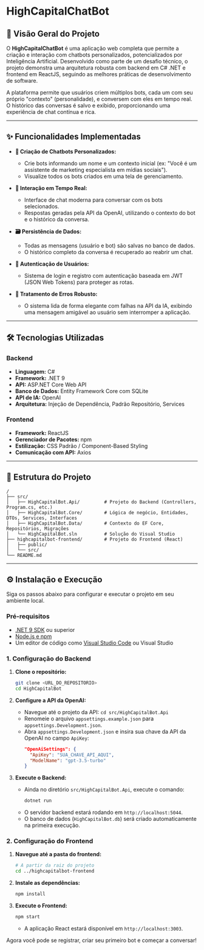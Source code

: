 # HighCapitalChatBot

## 🚀 Visão Geral do Projeto

O **HighCapitalChatBot** é uma aplicação web completa que permite a criação e interação com chatbots personalizados, potencializados por Inteligência Artificial. Desenvolvido como parte de um desafio técnico, o projeto demonstra uma arquitetura robusta com backend em C# .NET e frontend em ReactJS, seguindo as melhores práticas de desenvolvimento de software.

A plataforma permite que usuários criem múltiplos bots, cada um com seu próprio "contexto" (personalidade), e conversem com eles em tempo real. O histórico das conversas é salvo e exibido, proporcionando uma experiência de chat contínua e rica.

---

## ✨ Funcionalidades Implementadas

-   **🤖 Criação de Chatbots Personalizados:**
    -   Crie bots informando um nome e um contexto inicial (ex: "Você é um assistente de marketing especialista em mídias sociais").
    -   Visualize todos os bots criados em uma tela de gerenciamento.

-   **💬 Interação em Tempo Real:**
    -   Interface de chat moderna para conversar com os bots selecionados.
    -   Respostas geradas pela API da OpenAI, utilizando o contexto do bot e o histórico da conversa.

-   **🗃️ Persistência de Dados:**
    -   Todas as mensagens (usuário e bot) são salvas no banco de dados.
    -   O histórico completo da conversa é recuperado ao reabrir um chat.

-   **🔐 Autenticação de Usuários:**
    -   Sistema de login e registro com autenticação baseada em JWT (JSON Web Tokens) para proteger as rotas.

-   **💪 Tratamento de Erros Robusto:**
    -   O sistema lida de forma elegante com falhas na API da IA, exibindo uma mensagem amigável ao usuário sem interromper a aplicação.

---

## 🛠️ Tecnologias Utilizadas

### **Backend**
-   **Linguagem:** C#
-   **Framework:** .NET 9
-   **API:** ASP.NET Core Web API
-   **Banco de Dados:** Entity Framework Core com SQLite
-   **API de IA:** OpenAI
-   **Arquitetura:** Injeção de Dependência, Padrão Repositório, Services

### **Frontend**
-   **Framework:** ReactJS
-   **Gerenciador de Pacotes:** npm
-   **Estilização:** CSS Padrão / Component-Based Styling
-   **Comunicação com API:** Axios

---

## 📂 Estrutura do Projeto

```
/
├── src/
│   ├── HighCapitalBot.Api/         # Projeto do Backend (Controllers, Program.cs, etc.)
│   ├── HighCapitalBot.Core/        # Lógica de negócio, Entidades, DTOs, Services, Interfaces
│   ├── HighCapitalBot.Data/        # Contexto do EF Core, Repositórios, Migrações
│   └── HighCapitalBot.sln          # Solução do Visual Studio
├── highcapitalbot-frontend/        # Projeto do Frontend (React)
│   ├── public/
│   └── src/
└── README.md
```

---

## ⚙️ Instalação e Execução

Siga os passos abaixo para configurar e executar o projeto em seu ambiente local.

### **Pré-requisitos**
-   [.NET 9 SDK](https://dotnet.microsoft.com/download/dotnet/9.0) ou superior
-   [Node.js e npm](https://nodejs.org/en/)
-   Um editor de código como [Visual Studio Code](https://code.visualstudio.com/) ou Visual Studio

### **1. Configuração do Backend**

1.  **Clone o repositório:**
    ```bash
    git clone <URL_DO_REPOSITORIO>
    cd HighCapitalBot
    ```

2.  **Configure a API da OpenAI:**
    -   Navegue até o projeto da API: `cd src/HighCapitalBot.Api`
    -   Renomeie o arquivo `appsettings.example.json` para `appsettings.Development.json`.
    -   Abra `appsettings.Development.json` e insira sua chave da API da OpenAI no campo `ApiKey`:
        ```json
        "OpenAiSettings": {
          "ApiKey": "SUA_CHAVE_API_AQUI",
          "ModelName": "gpt-3.5-turbo"
        }
        ```

3.  **Execute o Backend:**
    -   Ainda no diretório `src/HighCapitalBot.Api`, execute o comando:
        ```bash
        dotnet run
        ```
    -   O servidor backend estará rodando em `http://localhost:5044`.
    -   O banco de dados (`HighCapitalBot.db`) será criado automaticamente na primeira execução.

### **2. Configuração do Frontend**

1.  **Navegue até a pasta do frontend:**
    ```bash
    # A partir da raiz do projeto
    cd ../highcapitalbot-frontend 
    ```

2.  **Instale as dependências:**
    ```bash
    npm install
    ```

3.  **Execute o Frontend:**
    ```bash
    npm start
    ```
    -   A aplicação React estará disponível em `http://localhost:3003`.

Agora você pode se registrar, criar seu primeiro bot e começar a conversar!
